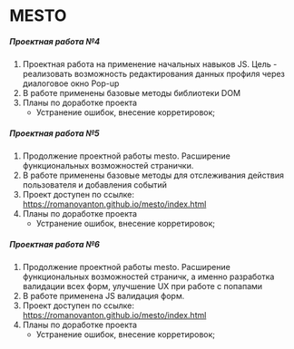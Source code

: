 # MESTO
##### _Проектная работа №4_

1. Проектная работа на применение начальных навыков JS. Цель - реализовать возможность редактирования данных профиля через диалоговое окно Pop-up
2. В работе применены базовые методы библиотеки DOM     
3. Планы по доработке проекта
   - Устранение ошибок, внесение корретировок;

##### _Проектная работа №5_
1. Продолжение проектной работы mesto. Расширение функциональных возможностей странички.
2. В работе применены базовые методы для отслеживания действия пользователя и добавления событий
3. Проект доступен по ссылке: https://romanovanton.github.io/mesto/index.html
4. Планы по доработке проекта
   - Устранение ошибок, внесение корретировок;

##### _Проектная работа №6_
1. Продолжение проектной работы mesto. Расширение функциональных возможностей страничк, а именно разработка валидации всех форм,
улучшение UX при работе с попапами
2. В работе применена JS валидация форм.
3. Проект доступен по ссылке: https://romanovanton.github.io/mesto/index.html
4. Планы по доработке проекта
   - Устранение ошибок, внесение корретировок;